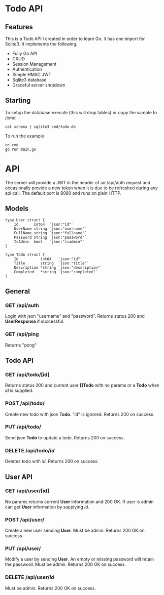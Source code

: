 # Todo API

## Features
This is a Todo API I created in order to learn Go. It has one import for Sqlite3. It implements the following.

* Fully Go API
* CRUD
* Session Management
* Authentication
* Simple HMAC JWT
* Sqlite3 database
* Graceful server shutdown

## Starting
To setup the database execute (this will drop tables) or copy the sample to /cmd
```
cat schema | sqlite3 cmd/todo.db
```
To run the example
```
cd cmd
go run main.go
```

# API
The server will provide a JWT in the header of an /api/auth request and occasionally provide a new token when it is due to be refreshed during any api call. The default port is 8080 and runs on plain HTTP.

## Models
```golang
type User struct {
	Id       int64  `json:"id"`
	UserName string `json:"username"`
	FullName string `json:"fullname"`
	Password string `json:"password"`
	IsAdmin  bool   `json:"isadmin"`
}

type Todo struct {
	Id          int64   `json:"id"`
	Title       string  `json:"title"`
	Description *string `json:"description"`
	Completed   *string `json:"completed"`
}
```

## General

### GET /api/auth
Login with json "username" and "password". Returns status 200 and **UserResponse** if successful.

### GET /api/ping
Returns "pong"

## Todo API

### GET /api/todo/[id]
Returns status 200 and current user **[]Todo** with no params or a **Todo** when *id* is supplied.

### POST /api/todo/
Create new todo with json **Todo**. "id" is ignored. Returns 200 on success.

### PUT /api/todo/
Send json **Todo** to update a todo. Returns 200 on success.

### DELETE /api/todo/*id*
Deletes todo with *id*. Returns 200 on success.

## User API

### GET /api/user/[id]
No params returns current **User** information and 200 OK. If user is admin can get **User** information by supplying *id*.

### POST /api/user/
Create a new user sending **User**. Must be admin. Returns 200 OK on success.

### PUT /api/user/
Modify a user by sending **User**. An empty or missing password will retain the password. Must be admin. Returns 200 OK on success.

### DELETE /api/user/*id*
Must be admin. Returns 200 OK on success.
